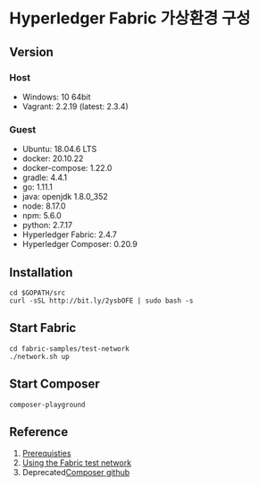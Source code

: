 # Hyperledger Fabric 가상환경 구성


## Version
### Host
* Windows: 10 64bit
* Vagrant: 2.2.19 (latest: 2.3.4)

### Guest
* Ubuntu: 18.04.6 LTS
* docker: 20.10.22
* docker-compose: 1.22.0
* gradle: 4.4.1
* go: 1.11.1
* java: openjdk 1.8.0_352
* node: 8.17.0
* npm: 5.6.0
* python: 2.7.17
* Hyperledger Fabric: 2.4.7
* Hyperledger Composer: 0.20.9

## Installation
```console
cd $GOPATH/src
curl -sSL http://bit.ly/2ysbOFE | sudo bash -s
```

## Start Fabric
```console
cd fabric-samples/test-network
./network.sh up
```

## Start Composer
```console
composer-playground
```

## Reference
1. [Prerequisties](https://hyperledger-fabric.readthedocs.io/en/latest/prereqs.html)
2. [Using the Fabric test network](https://hyperledger-fabric.readthedocs.io/en/latest/test_network.html)
3. Deprecated[Composer github](https://github.com/hyperledger/composer)
